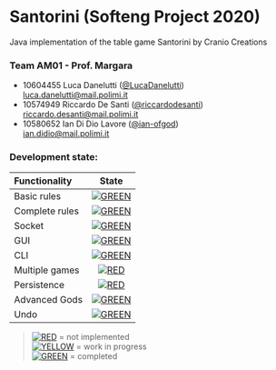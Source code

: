# Santorini (Softeng Project 2020)
Java implementation of the table game Santorini by Cranio Creations

### Team AM01 - Prof. Margara
-    10604455     Luca Danelutti ([@LucaDanelutti](https://github.com/LucaDanelutti)) <br> luca.danelutti@mail.polimi.it
-    10574949    Riccardo De Santi ([@riccardodesanti](https://github.com/riccardodesanti)) <br>  riccardo.desanti@mail.polimi.it
-    10580652    Ian Di Dio Lavore ([@ian-ofgod](https://github.com/ian-ofgod)) <br>  ian.didio@mail.polimi.it

### Development state: 
| Functionality | State |
|:-----------------------|:------------------------------------:|
| Basic rules | [![GREEN](https://placehold.it/15/44bb44/44bb44)](#) |
| Complete rules | [![GREEN](https://placehold.it/15/44bb44/44bb44)](#) |
| Socket | [![GREEN](https://placehold.it/15/44bb44/44bb44)](#) |
| GUI | [![GREEN](https://placehold.it/15/44bb44/44bb44)](#) |
| CLI | [![GREEN](https://placehold.it/15/44bb44/44bb44)](#) |
| Multiple games | [![RED](https://placehold.it/15/f03c15/f03c15)](#) |
| Persistence | [![RED](https://placehold.it/15/f03c15/f03c15)](#) |
| Advanced Gods | [![GREEN](https://placehold.it/15/44bb44/44bb44)](#) |
| Undo | [![GREEN](https://placehold.it/15/44bb44/44bb44)](#) |

>[![RED](https://placehold.it/15/f03c15/f03c15)](#) = not implemented <br>
[![YELLOW](https://placehold.it/15/ffdd00/ffdd00)](#) = work in progress <br>
[![GREEN](https://placehold.it/15/44bb44/44bb44)](#) = completed
